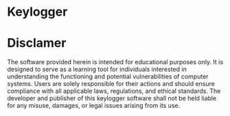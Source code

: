 # Keylogger

# Disclamer
 The software provided herein is intended for educational purposes only. It is designed to serve as a learning tool for individuals interested in understanding the functioning and potential vulnerabilities of computer systems.
Users are solely responsible for their actions and should ensure compliance with all applicable laws, regulations, and ethical standards. The developer and publisher of this keylogger software shall not be held liable for any misuse, damages, or legal issues arising from its use.

